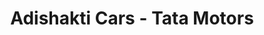 ---
title: "Adishakti Cars - Tata Motors"
url: /davanagere/adishakti-cars-tata-motors/
shop: car
---